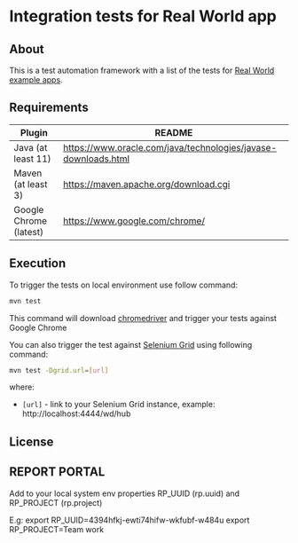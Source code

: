 # Integration tests for Real World app

## About

This is a test automation framework with a list of the tests
for [Real World example apps](https://github.com/gothinkster/realworld).

## Requirements

| Plugin | README |
| ------ | ------ |
| Java (at least 11) | https://www.oracle.com/java/technologies/javase-downloads.html |
| Maven (at least 3) | https://maven.apache.org/download.cgi |
| Google Chrome (latest) | https://www.google.com/chrome/ |

## Execution

To trigger the tests on local environment use follow command:

```sh
mvn test
```

This command will download [chromedriver](https://chromedriver.chromium.org) and trigger your tests against Google
Chrome

You can also trigger the test against [Selenium Grid](https://www.selenium.dev/documentation/en/grid/) using following
command:

```sh
mvn test -Dgrid.url=[url]
```

where:

- `[url]` - link to your Selenium Grid instance, example: http://localhost:4444/wd/hub

## License

## REPORT PORTAL
Add to your local system env properties RP_UUID (rp.uuid) and RP_PROJECT (rp.project)

E.g: 
export RP_UUID=4394hfkj-ewti74hifw-wkfubf-w484u
export RP_PROJECT=Team work 
